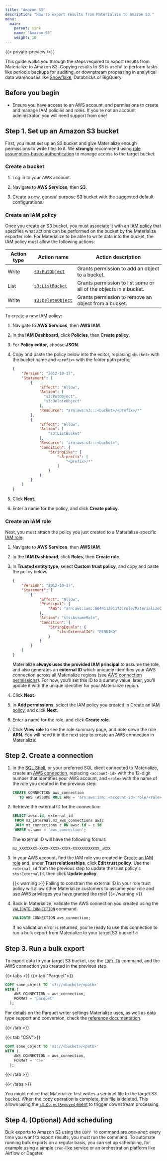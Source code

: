 ```yaml
---
title: "Amazon S3"
description: "How to export results from Materialize to Amazon S3."
menu:
  main:
    parent: sink
    name: "Amazon S3"
    weight: 10
---
```


{{< private-preview />}}

This guide walks you through the steps required to export results from
Materialize to Amazon S3. Copying results to S3 is
useful to perform tasks like periodic backups for auditing, or downstream
processing in analytical data warehouses like [Snowflake](/serve-results/snowflake/),
Databricks or BigQuery.

## Before you begin

- Ensure you have access to an AWS account, and permissions to create and manage
  IAM policies and roles. If you're not an account administrator, you will need
  support from one!

## Step 1. Set up an Amazon S3 bucket

First, you must set up an S3 bucket and give Materialize enough permissions to
write files to it. We **strongly** recommend using [role assumption-based authentication](/sql/create-connection/#aws-permissions)
to manage access to the target bucket.

### Create a bucket

1. Log in to your AWS account.

1. Navigate to **AWS Services**, then **S3**.

1. Create a new, general purpose S3 bucket with the suggested default
   configurations.

### Create an IAM policy

Once you create an S3 bucket, you must associate it with an [IAM policy](https://docs.aws.amazon.com/IAM/latest/UserGuide/access_policies.html)
that specifies what actions can be performed on the bucket by the Materialize
exporter role. For Materialize to be able to write data into the bucket, the
IAM policy must allow the following actions:

Action type  | Action name                                                                            | Action description
-------------|----------------------------------------------------------------------------------------|---------------
Write        | [`s3:PutObject`](https://docs.aws.amazon.com/AmazonS3/latest/API/API_PutObject.html)      | Grants permission to add an object to a bucket.
List         | [`s3:ListBucket`](https://docs.aws.amazon.com/AmazonS3/latest/API/API_ListObjectsV2.html) | Grants permission to list some or all of the objects in a bucket.
Write        | [`s3:DeleteObject`](https://docs.aws.amazon.com/AmazonS3/latest/API/API_DeleteObject.html)| Grants permission to remove an object from a bucket.

To create a new IAM policy:

1. Navigate to **AWS Services**, then **AWS IAM**.

1. In the **IAM Dashboard**, click **Policies**, then **Create policy**.

1. For **Policy editor**, choose **JSON**.

1. Copy and paste the policy below into the editor, replacing `<bucket>` with
   the bucket name and `<prefix>` with the folder path prefix.

   ```json
   {
       "Version": "2012-10-17",
       "Statement": [
           {
               "Effect": "Allow",
               "Action": [
                 "s3:PutObject",
                 "s3:DeleteObject"
               ],
               "Resource": "arn:aws:s3:::<bucket>/<prefix>/*"
           },
           {
               "Effect": "Allow",
               "Action": [
                   "s3:ListBucket"
               ],
               "Resource": "arn:aws:s3:::<bucket>",
               "Condition": {
                   "StringLike": {
                       "s3:prefix": [
                           "<prefix>/*"
                       ]
                   }
               }
           }
       ]
   }
   ```

1. Click **Next**.

1. Enter a name for the policy, and click **Create policy**.

### Create an IAM role

Next, you must attach the policy you just created to a Materialize-specific
[IAM role](https://docs.aws.amazon.com/IAM/latest/UserGuide/id_roles.html).

1. Navigate to **AWS Services**, then **AWS IAM**.

1. In the **IAM Dashboard**, click **Roles**, then **Create role**.

1. In **Trusted entity type**, select **Custom trust policy**, and copy and
   paste the policy below.

   ```json
   {
       "Version": "2012-10-17",
       "Statement": [
           {
               "Effect": "Allow",
               "Principal": {
                   "AWS": "arn:aws:iam::664411391173:role/MaterializeConnection"
               },
               "Action": "sts:AssumeRole",
               "Condition": {
                   "StringEquals": {
                       "sts:ExternalId": "PENDING"
                   }
               }
           }
       ]
   }
   ```

   Materialize **always uses the provided IAM principal** to assume the role, and
   also generates an **external ID** which uniquely identifies your AWS connection
   across all Materialize regions (see [AWS connection permissions](/sql/create-connection/#aws-permissions)).
   For now, you'll set this ID to a dummy value; later, you'll update it with
   the unique identifier for your Materialize region.

1. Click **Next**.

1. In **Add permissions**, select the IAM policy you created in [Create an IAM policy](#create-an-iam-policy),
   and click **Next**.

1. Enter a name for the role, and click **Create role**.

1. Click **View role** to see the role summary page, and note down the
   role **ARN**. You will need it in the next step to create an AWS connection in
   Materialize.

## Step 2. Create a connection

1. In the [SQL Shell](https://console.materialize.com/), or your preferred SQL
   client connected to Materialize, create an [AWS connection](/sql/create-connection/#aws),
   replacing `<account-id>` with the 12-digit number that identifies your
   AWS account, and  `<role>` with the name of the role you created in the
   previous step:

   ```sql
   CREATE CONNECTION aws_connection
      TO AWS (ASSUME ROLE ARN = 'arn:aws:iam::<account-id>:role/<role>');
   ```

1. Retrieve the external ID for the connection:

   ```sql
   SELECT awsc.id, external_id
    FROM mz_internal.mz_aws_connections awsc
    JOIN mz_connections c ON awsc.id = c.id
    WHERE c.name = 'aws_connection';
   ```

   The external ID will have the following format:

   ```text
   mz_XXXXXXXX-XXXX-XXXX-XXXX-XXXXXXXXXXXX_uXXX
   ```

1. In your AWS account, find the IAM role you created in [Create an IAM role](#create-an-iam-role)
   and, under **Trust relationships**, click **Edit trust policy**. Use the
   `external_id` from the previous step to update the trust policy's
   `sts:ExternalId`, then click **Update policy**.

   {{< warning >}}
   Failing to constrain the external ID in your role trust policy
   will allow other Materialize customers to assume your role and use AWS
   privileges you have granted the role!
   {{< /warning >}}

1. Back in Materialize, validate the AWS connection you created using the
   [`VALIDATE CONNECTION`](/sql/validate-connection) command.

   ```sql
   VALIDATE CONNECTION aws_connection;
   ```

   If no validation error is returned, you're ready to use this connection to
   run a bulk export from Materialize to your target S3 bucket! 🔥

## Step 3. Run a bulk export

To export data to your target S3 bucket, use the [`COPY TO`](/sql/copy-to/#copy-to-s3)
command, and the AWS connection you created in the previous step.

{{< tabs >}}
{{< tab "Parquet">}}

```sql
COPY some_object TO 's3://<bucket>/<path>'
WITH (
    AWS CONNECTION = aws_connection,
    FORMAT = 'parquet'
  );
```

For details on the Parquet writer settings Materialize uses, as well as data
type support and conversion, check the [reference documentation](/sql/copy-to/#copy-to-s3-parquet).

{{< /tab >}}

{{< tab "CSV">}}

```sql
COPY some_object TO 's3://<bucket>/<path>'
WITH (
    AWS CONNECTION = aws_connection,
    FORMAT = 'csv'
  );
```

{{< /tab >}}

{{< /tabs >}}

You might notice that Materialize first writes a sentinel file to the target S3
bucket. When the copy operation is complete, this file is deleted. This allows
using the [`s3:ObjectRemoved` event](https://docs.aws.amazon.com/AmazonS3/latest/userguide/notification-how-to-event-types-and-destinations.html#supported-notification-event-types)
to trigger downstream processing.

## Step 4. (Optional) Add scheduling

Bulk exports to Amazon S3 using the `COPY TO` command are _one-shot_: every time
you want to export results, you must run the command. To automate running bulk
exports on a regular basis, you can set up scheduling, for example using a
simple `cron`-like service or an orchestration platform like Airflow or
Dagster.
